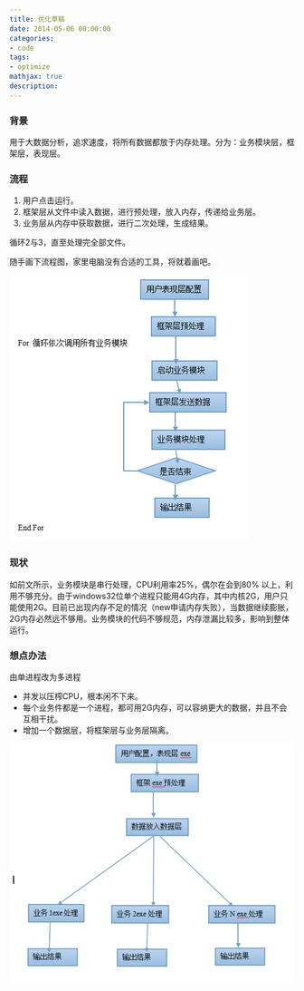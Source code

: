 ```yaml
---
title: 优化草稿
date: 2014-05-06 00:00:00
categories:
- code
tags: 
- optimize
mathjax: true
description: 
---
```



### 背景
用于大数据分析，追求速度，将所有数据都放于内存处理。分为：业务模块层，框架层，表现层。

### 流程

1. 用户点击运行。
2. 框架层从文件中读入数据，进行预处理，放入内存，传递给业务层。
3. 业务层从内存中获取数据，进行二次处理，生成结果。

循环2与3，直至处理完全部文件。

<!--more-->

随手画下流程图，家里电脑没有合适的工具，将就着画吧。

![](https://raw.githubusercontent.com/CodeJuan/codejuan.github.io/master/images/blog/draft_optimize/workflow1.png)

### 现状
如前文所示，业务模块是串行处理，CPU利用率25%，偶尔在会到80% 以上，利用不够充分。由于windows32位单个进程只能用4G内存，其中内核2G，用户只能使用2G。目前已出现内存不足的情况（new申请内存失败），当数据继续膨胀，2G内存必然远不够用。业务模块的代码不够规范，内存泄漏比较多，影响到整体运行。

### 想点办法
由单进程改为多进程

- 并发以压榨CPU，根本闲不下来。
- 每个业务件都是一个进程，都可用2G内存，可以容纳更大的数据，并且不会互相干扰。
- 增加一个数据层，将框架层与业务层隔离。

![](https://raw.githubusercontent.com/CodeJuan/codejuan.github.io/master/images/blog/draft_optimize/workflow2.png)
